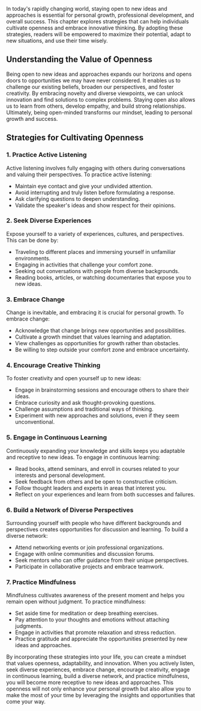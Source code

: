 
In today's rapidly changing world, staying open to new ideas and approaches is essential for personal growth, professional development, and overall success. This chapter explores strategies that can help individuals cultivate openness and embrace innovative thinking. By adopting these strategies, readers will be empowered to maximize their potential, adapt to new situations, and use their time wisely.

**Understanding the Value of Openness**
---------------------------------------

Being open to new ideas and approaches expands our horizons and opens doors to opportunities we may have never considered. It enables us to challenge our existing beliefs, broaden our perspectives, and foster creativity. By embracing novelty and diverse viewpoints, we can unlock innovation and find solutions to complex problems. Staying open also allows us to learn from others, develop empathy, and build strong relationships. Ultimately, being open-minded transforms our mindset, leading to personal growth and success.

**Strategies for Cultivating Openness**
---------------------------------------

### 1. **Practice Active Listening**

Active listening involves fully engaging with others during conversations and valuing their perspectives. To practice active listening:

* Maintain eye contact and give your undivided attention.
* Avoid interrupting and truly listen before formulating a response.
* Ask clarifying questions to deepen understanding.
* Validate the speaker's ideas and show respect for their opinions.

### 2. **Seek Diverse Experiences**

Expose yourself to a variety of experiences, cultures, and perspectives. This can be done by:

* Traveling to different places and immersing yourself in unfamiliar environments.
* Engaging in activities that challenge your comfort zone.
* Seeking out conversations with people from diverse backgrounds.
* Reading books, articles, or watching documentaries that expose you to new ideas.

### 3. **Embrace Change**

Change is inevitable, and embracing it is crucial for personal growth. To embrace change:

* Acknowledge that change brings new opportunities and possibilities.
* Cultivate a growth mindset that values learning and adaptation.
* View challenges as opportunities for growth rather than obstacles.
* Be willing to step outside your comfort zone and embrace uncertainty.

### 4. **Encourage Creative Thinking**

To foster creativity and open yourself up to new ideas:

* Engage in brainstorming sessions and encourage others to share their ideas.
* Embrace curiosity and ask thought-provoking questions.
* Challenge assumptions and traditional ways of thinking.
* Experiment with new approaches and solutions, even if they seem unconventional.

### 5. **Engage in Continuous Learning**

Continuously expanding your knowledge and skills keeps you adaptable and receptive to new ideas. To engage in continuous learning:

* Read books, attend seminars, and enroll in courses related to your interests and personal development.
* Seek feedback from others and be open to constructive criticism.
* Follow thought leaders and experts in areas that interest you.
* Reflect on your experiences and learn from both successes and failures.

### 6. **Build a Network of Diverse Perspectives**

Surrounding yourself with people who have different backgrounds and perspectives creates opportunities for discussion and learning. To build a diverse network:

* Attend networking events or join professional organizations.
* Engage with online communities and discussion forums.
* Seek mentors who can offer guidance from their unique perspectives.
* Participate in collaborative projects and embrace teamwork.

### 7. **Practice Mindfulness**

Mindfulness cultivates awareness of the present moment and helps you remain open without judgment. To practice mindfulness:

* Set aside time for meditation or deep breathing exercises.
* Pay attention to your thoughts and emotions without attaching judgments.
* Engage in activities that promote relaxation and stress reduction.
* Practice gratitude and appreciate the opportunities presented by new ideas and approaches.

By incorporating these strategies into your life, you can create a mindset that values openness, adaptability, and innovation. When you actively listen, seek diverse experiences, embrace change, encourage creativity, engage in continuous learning, build a diverse network, and practice mindfulness, you will become more receptive to new ideas and approaches. This openness will not only enhance your personal growth but also allow you to make the most of your time by leveraging the insights and opportunities that come your way.
